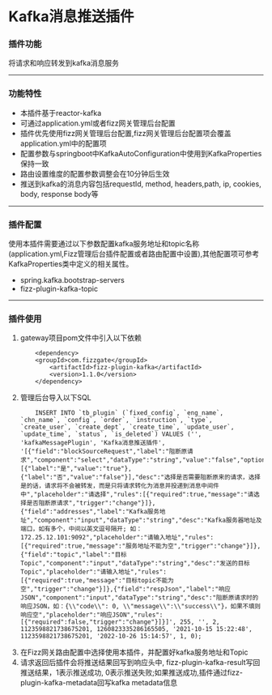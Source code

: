 # Kafka消息推送插件

### 插件功能
将请求和响应转发到kafka消息服务

---

### 功能特性
- 本插件基于reactor-kafka
- 可通过application.yml或者fizz网关管理后台配置
- 插件优先使用fizz网关管理后台配置,fizz网关管理后台配置项会覆盖application.yml中的配置项
- 配置参数与springboot中KafkaAutoConfiguration中使用到KafkaProperties保持一致
- 路由设置维度的配置参数调整会在10分钟后生效
- 推送到kafka的消息内容包括requestId, method, headers,path, ip, cookies, body, response body等

---

### 插件配置
使用本插件需要通过以下参数配置kafka服务地址和topic名称(application.yml,Fizz管理后台插件配置或者路由配置中设置),其他配置项可参考KafkaProperties类中定义的相关属性。
+ spring.kafka.bootstrap-servers
+ fizz-plugin-kafka-topic

---

### 插件使用
1. gateway项目pom文件中引入以下依赖
    ```
        <dependency>
	    <groupId>com.fizzgate</groupId>
            <artifactId>fizz-plugin-kafka</artifactId>
            <version>1.1.0</version>
        </dependency>     
    ```
2. 管理后台导入以下SQL
    ```
        INSERT INTO `tb_plugin` (`fixed_config`, `eng_name`, `chn_name`, `config`, `order`, `instruction`, `type`, `create_user`, `create_dept`, `create_time`, `update_user`, `update_time`, `status`, `is_deleted`) VALUES ('', 'kafkaMessagePlugin', 'Kafka消息推送插件', '[{"field":"blockSourceRequest","label":"阻断原请求","component":"select","dataType":"string","value":"false","options":[{"label":"是","value":"true"},{"label":"否","value":"false"}],"desc":"选择是否需要阻断原来的请求，选择是的话，请求将不会被转发，而是只将请求转化为消息并投递到消息中间件中","placeholder":"请选择","rules":[{"required":true,"message":"请选择是否阻断原请求","trigger":"change"}]},{"field":"addresses","label":"Kafka服务地址","component":"input","dataType":"string","desc":"Kafka服务器地址及端口，如有多个，中间以英文逗号隔开; 如：172.25.12.101:9092","placeholder":"请输入地址","rules":[{"required":true,"message":"服务地址不能为空","trigger":"change"}]},{"field":"topic","label":"目标Topic","component":"input","dataType":"string","desc":"发送的目标Topic","placeholder":"请输入地址","rules":[{"required":true,"message":"目标topic不能为空","trigger":"change"}]},{"field":"respJson","label":"响应JSON","component":"input","dataType":"string","desc":"阻断原请求时的响应JSON，如：{\\"code\\": 0, \\"message\\":\\"success\\"}，如果不填则响应空","placeholder":"响应JSON","rules":[{"required":false,"trigger":"change"}]}]', 255, '', 2, 1123598821738675201, 1260823335286165505, '2021-10-15 15:22:48', 1123598821738675201, '2022-10-26 15:14:57', 1, 0);
    ```
3. 在Fizz网关路由配置中选择使用本插件，并配置好kafka服务地址和Topic
4. 请求返回后插件会将推送结果回写到响应头中, fizz-plugin-kafka-result写回推送结果，1表示推送成功, 0表示推送失败;如果推送成功,插件通过fizz-plugin-kafka-metadata回写kafka metadata信息


